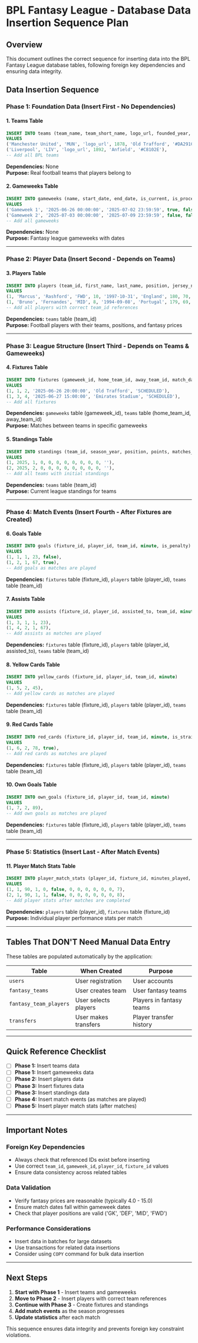 # BPL Fantasy League - Database Data Insertion Sequence Plan

## Overview
This document outlines the correct sequence for inserting data into the BPL Fantasy League database tables, following foreign key dependencies and ensuring data integrity.

## Data Insertion Sequence

### **Phase 1: Foundation Data** (Insert First - No Dependencies)

#### 1. Teams Table
```sql
INSERT INTO teams (team_name, team_short_name, logo_url, founded_year, home_stadium, team_color) 
VALUES 
('Manchester United', 'MUN', 'logo_url', 1878, 'Old Trafford', '#DA291C'),
('Liverpool', 'LIV', 'logo_url', 1892, 'Anfield', '#C8102E'),
-- Add all BPL teams
```
**Dependencies:** None  
**Purpose:** Real football teams that players belong to

#### 2. Gameweeks Table
```sql
INSERT INTO gameweeks (name, start_date, end_date, is_current, is_processed) 
VALUES 
('Gameweek 1', '2025-06-26 00:00:00', '2025-07-02 23:59:59', true, false),
('Gameweek 2', '2025-07-03 00:00:00', '2025-07-09 23:59:59', false, false),
-- Add all gameweeks
```
**Dependencies:** None  
**Purpose:** Fantasy league gameweeks with dates

---

### **Phase 2: Player Data** (Insert Second - Depends on Teams)

#### 3. Players Table
```sql
INSERT INTO players (team_id, first_name, last_name, position, jersey_number, date_of_birth, nationality, height, weight, fantasy_price) 
VALUES 
(1, 'Marcus', 'Rashford', 'FWD', 10, '1997-10-31', 'England', 180, 70, 8.5),
(1, 'Bruno', 'Fernandes', 'MID', 8, '1994-09-08', 'Portugal', 179, 69, 8.0),
-- Add all players with correct team_id references
```
**Dependencies:** `teams` table (team_id)  
**Purpose:** Football players with their teams, positions, and fantasy prices

---

### **Phase 3: League Structure** (Insert Third - Depends on Teams & Gameweeks)

#### 4. Fixtures Table
```sql
INSERT INTO fixtures (gameweek_id, home_team_id, away_team_id, match_date, stadium, status) 
VALUES 
(1, 1, 2, '2025-06-26 20:00:00', 'Old Trafford', 'SCHEDULED'),
(1, 3, 4, '2025-06-27 15:00:00', 'Emirates Stadium', 'SCHEDULED'),
-- Add all fixtures
```
**Dependencies:** `gameweeks` table (gameweek_id), `teams` table (home_team_id, away_team_id)  
**Purpose:** Matches between teams in specific gameweeks

#### 5. Standings Table
```sql
INSERT INTO standings (team_id, season_year, position, points, matches_played, matches_won, matches_drawn, matches_lost, goals_for, goals_against, goal_difference, form) 
VALUES 
(1, 2025, 1, 0, 0, 0, 0, 0, 0, 0, 0, ''),
(2, 2025, 2, 0, 0, 0, 0, 0, 0, 0, 0, ''),
-- Add all teams with initial standings
```
**Dependencies:** `teams` table (team_id)  
**Purpose:** Current league standings for teams

---

### **Phase 4: Match Events** (Insert Fourth - After Fixtures are Created)

#### 6. Goals Table
```sql
INSERT INTO goals (fixture_id, player_id, team_id, minute, is_penalty) 
VALUES 
(1, 1, 1, 23, false),
(1, 2, 1, 67, true),
-- Add goals as matches are played
```
**Dependencies:** `fixtures` table (fixture_id), `players` table (player_id), `teams` table (team_id)

#### 7. Assists Table
```sql
INSERT INTO assists (fixture_id, player_id, assisted_to, team_id, minute) 
VALUES 
(1, 3, 1, 1, 23),
(1, 4, 2, 1, 67),
-- Add assists as matches are played
```
**Dependencies:** `fixtures` table (fixture_id), `players` table (player_id, assisted_to), `teams` table (team_id)

#### 8. Yellow Cards Table
```sql
INSERT INTO yellow_cards (fixture_id, player_id, team_id, minute) 
VALUES 
(1, 5, 2, 45),
-- Add yellow cards as matches are played
```
**Dependencies:** `fixtures` table (fixture_id), `players` table (player_id), `teams` table (team_id)

#### 9. Red Cards Table
```sql
INSERT INTO red_cards (fixture_id, player_id, team_id, minute, is_straight_red) 
VALUES 
(1, 6, 2, 78, true),
-- Add red cards as matches are played
```
**Dependencies:** `fixtures` table (fixture_id), `players` table (player_id), `teams` table (team_id)

#### 10. Own Goals Table
```sql
INSERT INTO own_goals (fixture_id, player_id, team_id, minute) 
VALUES 
(1, 7, 2, 89),
-- Add own goals as matches are played
```
**Dependencies:** `fixtures` table (fixture_id), `players` table (player_id), `teams` table (team_id)

---

### **Phase 5: Statistics** (Insert Last - After Match Events)

#### 11. Player Match Stats Table
```sql
INSERT INTO player_match_stats (player_id, fixture_id, minutes_played, goals_scored, assists, clean_sheet, yellow_cards, red_cards, saves, penalties_saved, penalties_missed, own_goals, fantasy_points) 
VALUES 
(1, 1, 90, 1, 0, false, 0, 0, 0, 0, 0, 0, 7),
(2, 1, 90, 1, 1, false, 0, 0, 0, 0, 0, 0, 8),
-- Add player stats after matches are completed
```
**Dependencies:** `players` table (player_id), `fixtures` table (fixture_id)  
**Purpose:** Individual player performance stats per match

---

## **Tables That DON'T Need Manual Data Entry**

These tables are populated automatically by the application:

| Table | When Created | Purpose |
|-------|--------------|---------|
| `users` | User registration | User accounts |
| `fantasy_teams` | User creates team | User fantasy teams |
| `fantasy_team_players` | User selects players | Players in fantasy teams |
| `transfers` | User makes transfers | Player transfer history |

---

## **Quick Reference Checklist**

- [ ] **Phase 1:** Insert teams data
- [ ] **Phase 1:** Insert gameweeks data
- [ ] **Phase 2:** Insert players data
- [ ] **Phase 3:** Insert fixtures data
- [ ] **Phase 3:** Insert standings data
- [ ] **Phase 4:** Insert match events (as matches are played)
- [ ] **Phase 5:** Insert player match stats (after matches)

---

## **Important Notes**

### **Foreign Key Dependencies**
- Always check that referenced IDs exist before inserting
- Use correct `team_id`, `gameweek_id`, `player_id`, `fixture_id` values
- Ensure data consistency across related tables

### **Data Validation**
- Verify fantasy prices are reasonable (typically 4.0 - 15.0)
- Ensure match dates fall within gameweek dates
- Check that player positions are valid ('GK', 'DEF', 'MID', 'FWD')

### **Performance Considerations**
- Insert data in batches for large datasets
- Use transactions for related data insertions
- Consider using `COPY` command for bulk data insertion

---

## **Next Steps**

1. **Start with Phase 1** - Insert teams and gameweeks
2. **Move to Phase 2** - Insert players with correct team references
3. **Continue with Phase 3** - Create fixtures and standings
4. **Add match events** as the season progresses
5. **Update statistics** after each match

This sequence ensures data integrity and prevents foreign key constraint violations. 